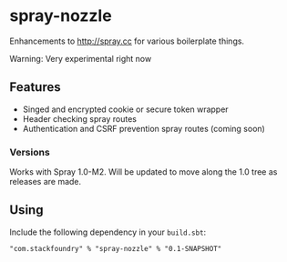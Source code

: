 spray-nozzle
===============

Enhancements to http://spray.cc for various boilerplate things.

Warning: Very experimental right now

## Features ##

* Singed and encrypted cookie or secure token wrapper
* Header checking spray routes
* Authentication and CSRF prevention spray routes (coming soon)

### Versions ###

Works with Spray 1.0-M2. Will be updated to move along the 1.0 tree as releases are made.

## Using ##

Include the following dependency in your `build.sbt`:

    "com.stackfoundry" % "spray-nozzle" % "0.1-SNAPSHOT"
